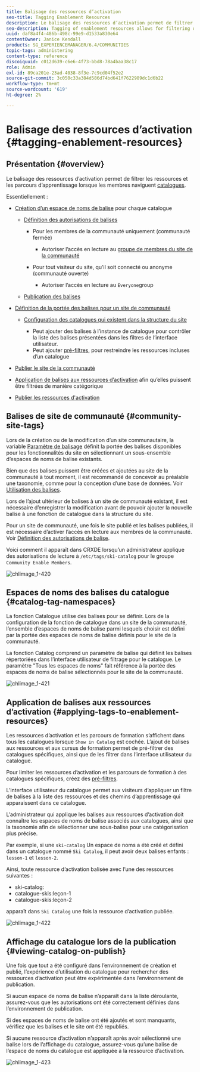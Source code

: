 ```yaml
---
title: Balisage des ressources d’activation
seo-title: Tagging Enablement Resources
description: Le balisage des ressources d’activation permet de filtrer les ressources et les parcours de formation lorsque les membres parcourent les catalogues.
seo-description: Tagging of enablement resources allows for filtering of resources and learning paths as members browse catalogs
uuid: daf8a4f4-486b-498c-99e9-d1533a830e64
contentOwner: Janice Kendall
products: SG_EXPERIENCEMANAGER/6.4/COMMUNITIES
topic-tags: administering
content-type: reference
discoiquuid: c012d639-c6e6-4f73-bbd8-78a4baa38c17
role: Admin
exl-id: 89ca201e-23ad-4038-8f3e-7c9cd04f52e2
source-git-commit: 3c050c33a384d586d74bd641f7622989dc1d6b22
workflow-type: tm+mt
source-wordcount: '619'
ht-degree: 2%

---
```


# Balisage des ressources d’activation  {#tagging-enablement-resources}

## Présentation {#overview}

Le balisage des ressources d’activation permet de filtrer les ressources et les parcours d’apprentissage lorsque les membres naviguent [catalogues](functions.md#catalog-function).

Essentiellement :

* [Création d’un espace de noms de balise](../../help/sites-administering/tags.md#creating-a-namespace) pour chaque catalogue

   * [Définition des autorisations de balises](../../help/sites-administering/tags.md#setting-tag-permissions)

      * Pour les membres de la communauté uniquement (communauté fermée)

         * Autoriser l’accès en lecture au [groupe de membres du site de la communauté](users.md#publish-group-roles)
      * Pour tout visiteur du site, qu’il soit connecté ou anonyme (communauté ouverte)

         * Autoriser l’accès en lecture au `Everyone`group
   * [Publication des balises](../../help/sites-administering/tags.md#publishing-tags)



* [Définition de la portée des balises pour un site de communauté](sites-console.md#tagging)

   * [Configuration des catalogues qui existent dans la structure du site](functions.md#catalog-function)

      * Peut ajouter des balises à l’instance de catalogue pour contrôler la liste des balises présentées dans les filtres de l’interface utilisateur.
      * Peut ajouter [pré-filtres](catalog-developer-essentials.md#pre-filters), pour restreindre les ressources incluses d’un catalogue

* [Publier le site de la communauté](sites-console.md#publishing-the-site)
* [Application de balises aux ressources d’activation](resources.md#create-a-resource) afin qu’elles puissent être filtrées de manière catégorique
* [Publier les ressources d&#39;activation](resources.md#publish)

## Balises de site de communauté {#community-site-tags}

Lors de la création ou de la modification d’un site communautaire, la variable [Paramètre de balisage](sites-console.md#tagging) définit la portée des balises disponibles pour les fonctionnalités du site en sélectionnant un sous-ensemble d’espaces de noms de balise existants.

Bien que des balises puissent être créées et ajoutées au site de la communauté à tout moment, il est recommandé de concevoir au préalable une taxonomie, comme pour la conception d’une base de données. Voir [Utilisation des balises](../../help/sites-authoring/tags.md).

Lors de l’ajout ultérieur de balises à un site de communauté existant, il est nécessaire d’enregistrer la modification avant de pouvoir ajouter la nouvelle balise à une fonction de catalogue dans la structure du site.

Pour un site de communauté, une fois le site publié et les balises publiées, il est nécessaire d’activer l’accès en lecture aux membres de la communauté. Voir [Définition des autorisations de balise](../../help/sites-administering/tags.md#setting-tag-permissions).

Voici comment il apparaît dans CRXDE lorsqu’un administrateur applique des autorisations de lecture à `/etc/tags/ski-catalog` pour le groupe `Community Enable Members`.

![chlimage_1-420](assets/chlimage_1-420.png)

## Espaces de noms des balises du catalogue {#catalog-tag-namespaces}

La fonction Catalogue utilise des balises pour se définir. Lors de la configuration de la fonction de catalogue dans un site de la communauté, l’ensemble d’espaces de noms de balise parmi lesquels choisir est défini par la portée des espaces de noms de balise définis pour le site de la communauté.

La fonction Catalog comprend un paramètre de balise qui définit les balises répertoriées dans l’interface utilisateur de filtrage pour le catalogue. Le paramètre &quot;Tous les espaces de noms&quot; fait référence à la portée des espaces de noms de balise sélectionnés pour le site de la communauté.

![chlimage_1-421](assets/chlimage_1-421.png)

## Application de balises aux ressources d’activation {#applying-tags-to-enablement-resources}

Les ressources d’activation et les parcours de formation s’affichent dans tous les catalogues lorsque `Show in Catalog` est cochée. L’ajout de balises aux ressources et aux cursus de formation permet de pré-filtrer des catalogues spécifiques, ainsi que de les filtrer dans l’interface utilisateur du catalogue.

Pour limiter les ressources d’activation et les parcours de formation à des catalogues spécifiques, créez des [pré-filtres](catalog-developer-essentials.md#pre-filters).

L’interface utilisateur du catalogue permet aux visiteurs d’appliquer un filtre de balises à la liste des ressources et des chemins d’apprentissage qui apparaissent dans ce catalogue.

L’administrateur qui applique les balises aux ressources d’activation doit connaître les espaces de noms de balise associés aux catalogues, ainsi que la taxonomie afin de sélectionner une sous-balise pour une catégorisation plus précise.

Par exemple, si une `ski-catalog` Un espace de noms a été créé et défini dans un catalogue nommé `Ski Catalog`, il peut avoir deux balises enfants : `lesson-1` et `lesson-2`.

Ainsi, toute ressource d’activation balisée avec l’une des ressources suivantes :

* ski-catalog:
* catalogue-skis:leçon-1
* catalogue-skis:leçon-2

apparaît dans `Ski Catalog` une fois la ressource d’activation publiée.

![chlimage_1-422](assets/chlimage_1-422.png)

## Affichage du catalogue lors de la publication {#viewing-catalog-on-publish}

Une fois que tout a été configuré dans l’environnement de création et publié, l’expérience d’utilisation du catalogue pour rechercher des ressources d’activation peut être expérimentée dans l’environnement de publication.

Si aucun espace de noms de balise n’apparaît dans la liste déroulante, assurez-vous que les autorisations ont été correctement définies dans l’environnement de publication.

Si des espaces de noms de balise ont été ajoutés et sont manquants, vérifiez que les balises et le site ont été republiés.

Si aucune ressource d’activation n’apparaît après avoir sélectionné une balise lors de l’affichage du catalogue, assurez-vous qu’une balise de l’espace de noms du catalogue est appliquée à la ressource d’activation.

![chlimage_1-423](assets/chlimage_1-423.png)
